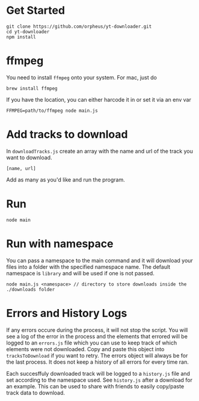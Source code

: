 # Get Started

```
git clone https://github.com/orpheus/yt-downloader.git
cd yt-downloader
npm install
```
# ffmpeg

You need to install `ffmpeg` onto your system. For mac, just do 

`brew install ffmpeg`

If you have the location, you can either harcode it in or set it via an env var

`FFMPEG=path/to/ffmpeg node main.js`

# Add tracks to download

In `downloadTracks.js` create an array with the name and url of the track you want to download.

`[name, url]`

Add as many as you'd like and run the program.

# Run

`node main`

# Run with namespace

You can pass a namespace to the main command and it will download your files into a folder with the specified namespace name. The default namespace is `library` and will be used if one is not passed.

`node main.js <namespace> // directory to store downloads inside the ./downloads
folder`

# Errors and History Logs

If any errors occure during the process, it will not stop the script. You will see a log of the error in the process and the elements that errored will be logged to an `errors.js` file which you can use to keep track of which elements were not downloaded. Copy and paste this object into `tracksToDownload` if you want to retry. The errors object will always be for the last process. It does not keep a history of all errors for every time ran.

Each succesffuly downloaded track will be logged to a `history.js` file and set according to the namespace used. See `history.js` after a download for an example. This can be used to share with friends to easily copy/paste track data to download.